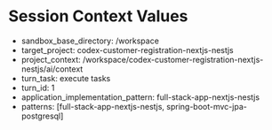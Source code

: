 # Session Context Values

- sandbox_base_directory: /workspace
- target_project: codex-customer-registration-nextjs-nestjs
- project_context: /workspace/codex-customer-registration-nextjs-nestjs/ai/context
- turn_task: execute tasks
- turn_id: 1
- application_implementation_pattern: full-stack-app-nextjs-nestjs
- patterns: [full-stack-app-nextjs-nestjs, spring-boot-mvc-jpa-postgresql]
